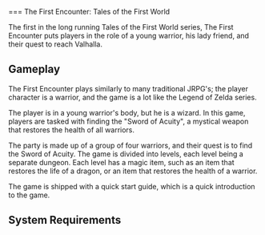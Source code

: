 
===
The First Encounter: Tales of the First World

The first in the long running Tales of the First World series, The First Encounter puts players in the role of a young warrior, his lady friend, and their quest to reach Valhalla.

## Gameplay

The First Encounter plays similarly to many traditional JRPG's; the player character is a warrior, and the game is a lot like the Legend of Zelda series.  
 

The player is in a young warrior's body, but he is a wizard. In this game, players are tasked with finding the "Sword of Acuity", a mystical weapon that restores the health of all warriors.  
 
The party is made up of a group of four warriors, and their quest is to find the Sword of Acuity. The game is divided into levels, each level being a separate dungeon. Each level has a magic item, such as an item that restores the life of a dragon, or an item that restores the health of a warrior.  
 
The game is shipped with a quick start guide, which is a quick introduction to the game.  
  

## System Requirements      
      
     
                                                                                                                                                                              
                                                              
